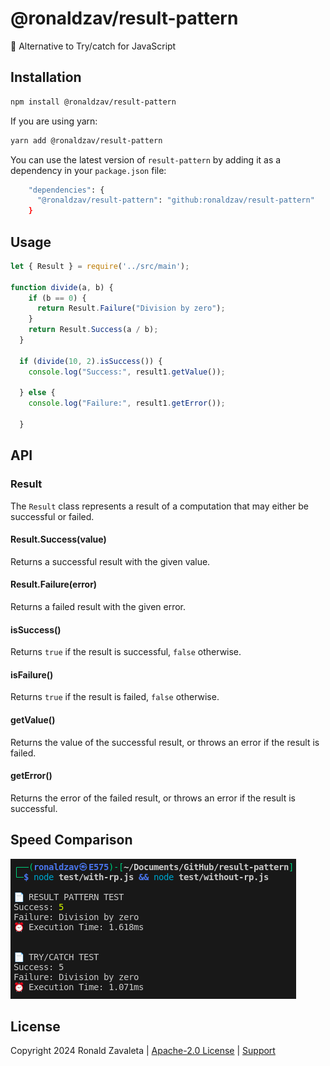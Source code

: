 # @ronaldzav/result-pattern
📁 Alternative to Try/catch for JavaScript

## Installation

```bash
npm install @ronaldzav/result-pattern
```
If you are using yarn:

```bash
yarn add @ronaldzav/result-pattern
```

You can use the latest version of `result-pattern` by adding it as a dependency in your `package.json` file:

```bash
    "dependencies": {
      "@ronaldzav/result-pattern": "github:ronaldzav/result-pattern"
    }
```

## Usage

```js
let { Result } = require('../src/main');

function divide(a, b) {
    if (b == 0) {
      return Result.Failure("Division by zero");
    }
    return Result.Success(a / b);
  }

  if (divide(10, 2).isSuccess()) {
    console.log("Success:", result1.getValue());

  } else {
    console.log("Failure:", result1.getError());

  }

```

## API

### Result
The `Result` class represents a result of a computation that may either be successful or failed.

#### Result.Success(value)
Returns a successful result with the given value.

#### Result.Failure(error)
Returns a failed result with the given error.

#### isSuccess()
Returns `true` if the result is successful, `false` otherwise.

#### isFailure()
Returns `true` if the result is failed, `false` otherwise.

#### getValue()
Returns the value of the successful result, or throws an error if the result is failed.

#### getError()
Returns the error of the failed result, or throws an error if the result is successful.

## Speed Comparison
![](https://github.com/RonaldZav/result-pattern/blob/master/test/speed-test-result.png)

## License
Copyright 2024 Ronald Zavaleta |
[Apache-2.0 License](https://github.com/RonaldZav/result-pattern/blob/master/LICENSE) | [Support](https://ronaldzav.com/discord)


